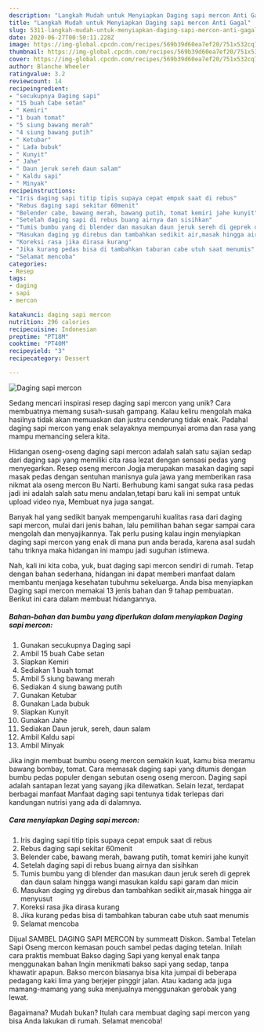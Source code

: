 ```yaml
---
description: "Langkah Mudah untuk Menyiapkan Daging sapi mercon Anti Gagal"
title: "Langkah Mudah untuk Menyiapkan Daging sapi mercon Anti Gagal"
slug: 5311-langkah-mudah-untuk-menyiapkan-daging-sapi-mercon-anti-gagal
date: 2020-06-27T00:50:11.228Z
image: https://img-global.cpcdn.com/recipes/569b39d60ea7ef20/751x532cq70/daging-sapi-mercon-foto-resep-utama.jpg
thumbnail: https://img-global.cpcdn.com/recipes/569b39d60ea7ef20/751x532cq70/daging-sapi-mercon-foto-resep-utama.jpg
cover: https://img-global.cpcdn.com/recipes/569b39d60ea7ef20/751x532cq70/daging-sapi-mercon-foto-resep-utama.jpg
author: Blanche Wheeler
ratingvalue: 3.2
reviewcount: 14
recipeingredient:
- "secukupnya Daging sapi"
- "15 buah Cabe setan"
- " Kemiri"
- "1 buah tomat"
- "5 siung bawang merah"
- "4 siung bawang putih"
- " Ketubar"
- " Lada bubuk"
- " Kunyit"
- " Jahe"
- " Daun jeruk sereh daun salam"
- " Kaldu sapi"
- " Minyak"
recipeinstructions:
- "Iris daging sapi titip tipis supaya cepat empuk saat di rebus"
- "Rebus daging sapi sekitar 60menit"
- "Belender cabe, bawang merah, bawang putih, tomat kemiri jahe kunyit"
- "Setelah daging sapi di rebus buang airnya dan sisihkan"
- "Tumis bumbu yang di blender dan masukan daun jeruk sereh di geprek dan daun salam hingga wangi masukan kaldu sapi garam dan micin"
- "Masukan daging yg direbus dan tambahkan sedikit air,masak hingga air menyusut"
- "Koreksi rasa jika dirasa kurang"
- "Jika kurang pedas bisa di tambahkan taburan cabe utuh saat menumis"
- "Selamat mencoba"
categories:
- Resep
tags:
- daging
- sapi
- mercon

katakunci: daging sapi mercon 
nutrition: 296 calories
recipecuisine: Indonesian
preptime: "PT18M"
cooktime: "PT40M"
recipeyield: "3"
recipecategory: Dessert

---
```



![Daging sapi mercon](https://img-global.cpcdn.com/recipes/569b39d60ea7ef20/751x532cq70/daging-sapi-mercon-foto-resep-utama.jpg)

Sedang mencari inspirasi resep daging sapi mercon yang unik? Cara membuatnya memang susah-susah gampang. Kalau keliru mengolah maka hasilnya tidak akan memuaskan dan justru cenderung tidak enak. Padahal daging sapi mercon yang enak selayaknya mempunyai aroma dan rasa yang mampu memancing selera kita.

Hidangan oseng-oseng daging sapi mercon adalah salah satu sajian sedap dari daging sapi yang memiliki cita rasa lezat dengan sensasi pedas yang menyegarkan. Resep oseng mercon Jogja merupakan masakan daging sapi masak pedas dengan sentuhan manisnya gula jawa yang memberikan rasa nikmat ala oseng mercon Bu Narti. Berhubung kami sangat suka rasa pedas jadi ini adalah salah satu menu andalan,tetapi baru kali ini sempat untuk upload video nya, Membuat nya juga sangat.

Banyak hal yang sedikit banyak mempengaruhi kualitas rasa dari daging sapi mercon, mulai dari jenis bahan, lalu pemilihan bahan segar sampai cara mengolah dan menyajikannya. Tak perlu pusing kalau ingin menyiapkan daging sapi mercon yang enak di mana pun anda berada, karena asal sudah tahu triknya maka hidangan ini mampu jadi suguhan istimewa.


Nah, kali ini kita coba, yuk, buat daging sapi mercon sendiri di rumah. Tetap dengan bahan sederhana, hidangan ini dapat memberi manfaat dalam membantu menjaga kesehatan tubuhmu sekeluarga. Anda bisa menyiapkan Daging sapi mercon memakai 13 jenis bahan dan 9 tahap pembuatan. Berikut ini cara dalam membuat hidangannya.

<!--inarticleads1-->

##### Bahan-bahan dan bumbu yang diperlukan dalam menyiapkan Daging sapi mercon:

1. Gunakan secukupnya Daging sapi
1. Ambil 15 buah Cabe setan
1. Siapkan  Kemiri
1. Sediakan 1 buah tomat
1. Ambil 5 siung bawang merah
1. Sediakan 4 siung bawang putih
1. Gunakan  Ketubar
1. Gunakan  Lada bubuk
1. Siapkan  Kunyit
1. Gunakan  Jahe
1. Sediakan  Daun jeruk, sereh, daun salam
1. Ambil  Kaldu sapi
1. Ambil  Minyak


Jika ingin membuat bumbu oseng mercon semakin kuat, kamu bisa meramu bawang bombay, tomat. Cara memasak daging sapi yang ditumis dengan bumbu pedas populer dengan sebutan oseng oseng mercon. Daging sapi adalah santapan lezat yang sayang jika dilewatkan. Selain lezat, terdapat berbagai manfaat Manfaat daging sapi tentunya tidak terlepas dari kandungan nutrisi yang ada di dalamnya. 

<!--inarticleads2-->

##### Cara menyiapkan Daging sapi mercon:

1. Iris daging sapi titip tipis supaya cepat empuk saat di rebus
1. Rebus daging sapi sekitar 60menit
1. Belender cabe, bawang merah, bawang putih, tomat kemiri jahe kunyit
1. Setelah daging sapi di rebus buang airnya dan sisihkan
1. Tumis bumbu yang di blender dan masukan daun jeruk sereh di geprek dan daun salam hingga wangi masukan kaldu sapi garam dan micin
1. Masukan daging yg direbus dan tambahkan sedikit air,masak hingga air menyusut
1. Koreksi rasa jika dirasa kurang
1. Jika kurang pedas bisa di tambahkan taburan cabe utuh saat menumis
1. Selamat mencoba


Dijual SAMBEL DAGING SAPI MERCON by summeatt Diskon. Sambal Tetelan Sapi Oseng mercon kemasan pouch sambel pedas daging tetelan. Inilah cara praktis membuat Bakso daging Sapi yang kenyal enak tanpa menggunakan bahan Ingin menikmati bakso sapi yang sedap, tanpa khawatir apapun. Bakso mercon biasanya bisa kita jumpai di beberapa pedagang kaki lima yang berjejer pinggir jalan. Atau kadang ada juga mamang-mamang yang suka menjualnya menggunakan gerobak yang lewat. 

Bagaimana? Mudah bukan? Itulah cara membuat daging sapi mercon yang bisa Anda lakukan di rumah. Selamat mencoba!
